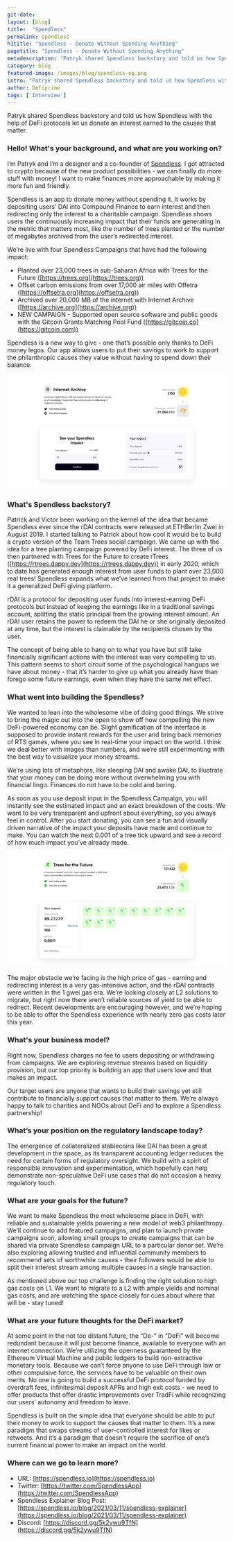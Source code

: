 ```yaml
---
git-date:
layout: [blog]
title:  "Spendless"
permalink: spendless
h1title: "Spendless - Donate Without Spending Anything"
pagetitle: "Spendless - Donate Without Spending Anything"
metadescription: "Patryk shared Spendless backstory and told us how Spendless with the help of DeFi protocols let us donate an interest earned to the causes that matter"
category: blog
featured-image: /images/blog/spendless-og.png
intro: "Patryk shared Spendless backstory and told us how Spendless with the help of DeFi protocols let us donate an interest earned to the causes that matter"
author: Defiprime
tags: ['Interview']
---
```

Patryk shared Spendless backstory and told us how Spendless with the help of DeFi protocols let us donate an interest earned to the causes that matter.

### Hello! What's your background, and what are you working on?

I’m Patryk and I’m a designer and a co-founder of [Spendless](https://spendless.io). I got attracted to crypto because of the new product possibilities - we can finally do more stuff with money! I want to make finances more approachable by making it more fun and friendly.

Spendless is an app to donate money without spending it. It works by depositing users’ DAI into Compound Finance to earn interest and then redirecting only the interest to a charitable campaign. Spendless shows users the continuously increasing impact that their funds are generating in the metric that matters most, like the number of trees planted or the number of megabytes archived from the user’s redirected interest.

We’re live with four Spendless Campaigns that have had the following impact:

*   Planted over 23,000 trees in sub-Saharan Africa with Trees for the Future ([https://trees.org](https://trees.org))
*   Offset carbon emissions from over 17,000 air miles with Offetra ([https://offsetra.org](https://offsetra.org))
*   Archived over 20,000 MB of the internet with Internet Archive ([https://archive.org](https://archive.org))
*   NEW CAMPAIGN - Supported open source software and public goods with the Gitcoin Grants Matching Pool Fund ([https://gitcoin.co](https://gitcoin.com))

Spendless is a new way to give - one that’s possible only thanks to DeFi money legos. Our app allows users to put their savings to work to support the philanthropic causes they value without having to spend down their balance.

[![](/images/blog/spendless/image1.webp)](/images/blog/spendless/image1.webp)


### What's Spendless backstory?

Patrick and Victor been working on the kernel of the idea that became Spendless ever since the rDAI contracts were released at ETHBerlin Zwei in August 2019. I started talking to Patrick about how cool it would be to build a crypto version of the Team Trees social campaign. We came up with the idea for a tree planting campaign powered by DeFi interest. The three of us then partnered with Trees for the Future to create rTrees ([https://rtrees.dappy.dev](https://rtrees.dappy.dev)) in early 2020, which to date has generated enough interest from user funds to plant over 23,000 real trees! Spendless expands what we’ve learned from that project to make it a generalized DeFi giving platform.

rDAI is a protocol for depositing user funds into interest-earning DeFi protocols but instead of keeping the earnings like in a traditional savings account, splitting the static principal from the growing interest amount. An rDAI user retains the power to redeem the DAI he or she originally deposited at any time, but the interest is claimable by the recipients chosen by the user.

The concept of being able to hang on to what you have but still take financially significant actions with the interest was very compelling to us. This pattern seems to short circuit some of the psychological hangups we have about money - that it’s harder to give up what you already have than forego some future earnings, even when they have the same net effect.   


### What went into building the Spendless?

We wanted to lean into the wholesome vibe of doing good things. We strive to bring the magic out into the open to show off how compelling the new DeFi-powered economy can be. Slight gamification of the interface is supposed to provide instant rewards for the user and bring back memories of RTS games, where you see in real-time your impact on the world. I think we deal better with images than numbers, and we’re still experimenting with the best way to visualize your money streams.

We’re using lots of metaphors, like sleeping DAI and awake DAI, to illustrate that your money can be doing more without overwhelming you with financial lingo. Finances do not have to be cold and boring.

As soon as you use deposit input in the Spendless Campaign, you will instantly see the estimated impact and an exact breakdown of the costs. We want to be very transparent and upfront about everything, so you always feel in control. After you start donating, you can see a fun and visually driven narrative of the impact your deposits have made and continue to make. You can watch the next 0.001 of a tree tick upward and see a record of how much impact you’ve already made.

[![](/images/blog/spendless/image2.webp)](/images/blog/spendless/image2.webp)


The major obstacle we’re facing is the high price of gas - earning and redirecting interest is a very gas-intensive action, and the rDAI contracts were written in the 1 gwei gas era. We’re looking closely at L2 solutions to migrate, but right now there aren’t reliable sources of yield to be able to redirect. Recent developments are encouraging however, and we’re hoping to be able to offer the Spendless experience with nearly zero gas costs later this year.  


### What's your business model?

Right now, Spendless charges no fee to users depositing or withdrawing from campaigns. We are exploring revenue streams based on liquidity provision, but our top priority is building an app that users love and that makes an impact.

Our target users are anyone that wants to build their savings yet still contribute to financially support causes that matter to them. We’re always happy to talk to charities and NGOs about DeFi and to explore a Spendless partnership!


### What’s your position on the regulatory landscape today?

The emergence of collateralized stablecoins like DAI has been a great development in the space, as its transparent accounting ledger reduces the need for certain forms of regulatory oversight. We build with a spirit of responsible innovation and experimentation, which hopefully can help demonstrate non-speculative DeFi use cases that do not occasion a heavy regulatory touch.


### What are your goals for the future?

We want to make Spendless the most wholesome place in DeFi, with reliable and sustainable yields powering a new model of web3 philanthropy.  We’ll continue to add featured campaigns, and plan to launch private campaigns soon, allowing small groups to create campaigns that can be shared via private Spendless campaign URL to a particular donor set. We’re also exploring allowing trusted and influential community members to recommend sets of worthwhile causes - their followers would be able to split their interest stream among multiple causes in a single transaction.  

As mentioned above our top challenge is finding the right solution to high gas costs on L1. We want to migrate to a L2 with ample yields and nominal gas costs, and are watching the space closely for cues about where that will be - stay tuned!


### What are your future thoughts for the DeFi market?

At some point in the not too distant future, the “De-” in “DeFi” will become redundant because it will just become finance, available to everyone with an internet connection. We’re utilizing the openness guaranteed by the Ethereum Virtual Machine and public ledgers to build non-extractive monetary tools. Because we can’t force anyone to use DeFi through law or other compulsive force, the services have to be valuable on their own merits. No one is going to build a successful DeFi protocol funded by overdraft fees, infinitesimal deposit APRs and high exit costs - we need to offer products that offer drastic improvements over TradFi while recognizing our users’ autonomy and freedom to leave.

Spendless is built on the simple idea that everyone should be able to put their money to work to support the causes that matter to them. It’s a new paradigm that swaps streams of user-controlled interest for likes or retweets. And it’s a paradigm that doesn’t require the sacrifice of one’s current financial power to make an impact on the world.


### Where can we go to learn more?

- URL: [https://spendless.io](https://spendless.io)
- Twitter: [https://twitter.com/SpendlessApp](https://twitter.com/SpendlessApp)
- Spendless Explainer Blog Post: [https://spendless.io/blog/2021/03/11/spendless-explainer](https://spendless.io/blog/2021/03/11/spendless-explainer)
- Discord: [https://discord.gg/5k2ywu9TfN](https://discord.gg/5k2ywu9TfN)
